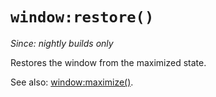 # `window:restore()`

*Since: nightly builds only*

Restores the window from the maximized state.

See also: [window:maximize()](maximize.md).

